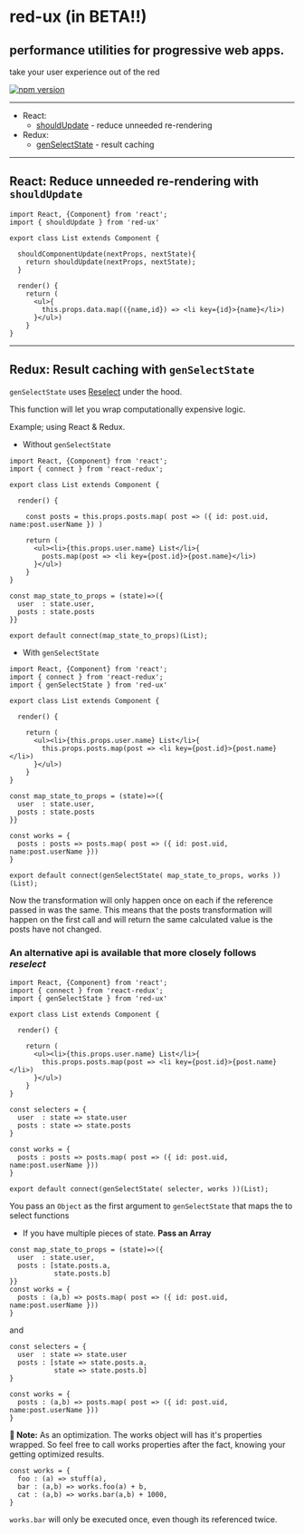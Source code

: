 # red-ux (in BETA!!)

## performance utilities for progressive web apps.

take your user experience out of the red

[![npm version](https://badge.fury.io/js/red-ux.svg)](https://badge.fury.io/js/red-ux)

---

* React:
    * [shouldUpdate](#react-reduce-unneeded-re-rendering-with-shouldupdate) - reduce unneeded re-rendering
* Redux:
    * [genSelectState](#redux-result-caching-with-genselectstate) - result caching

---

## React: Reduce unneeded re-rendering with `shouldUpdate`

```JS
import React, {Component} from 'react';
import { shouldUpdate } from 'red-ux'

export class List extends Component {

  shouldComponentUpdate(nextProps, nextState){
    return shouldUpdate(nextProps, nextState);
  }

  render() {
    return (
      <ul>{
        this.props.data.map(({name,id}) => <li key={id}>{name}</li>)
      }</ul>)
    }
}
```

---

## Redux: Result caching with `genSelectState`

`genSelectState` uses [Reselect](https://github.com/reactjs/reselect) under the hood.

This function will let you wrap computationally expensive logic.

Example; using React & Redux.

* Without `genSelectState`

```JS
import React, {Component} from 'react';
import { connect } from 'react-redux';

export class List extends Component {

  render() {

    const posts = this.props.posts.map( post => ({ id: post.uid, name:post.userName }) )

    return (
      <ul><li>{this.props.user.name} List</li>{
        posts.map(post => <li key={post.id}>{post.name}</li>)
      }</ul>)
    }
}

const map_state_to_props = (state)=>({
  user  : state.user,
  posts : state.posts
}}

export default connect(map_state_to_props)(List);
```

* With `genSelectState`

```JS
import React, {Component} from 'react';
import { connect } from 'react-redux';
import { genSelectState } from 'red-ux'

export class List extends Component {

  render() {

    return (
      <ul><li>{this.props.user.name} List</li>{
        this.props.posts.map(post => <li key={post.id}>{post.name}</li>)
      }</ul>)
    }
}

const map_state_to_props = (state)=>({
  user  : state.user,
  posts : state.posts
}}

const works = {
  posts : posts => posts.map( post => ({ id: post.uid, name:post.userName }))
}

export default connect(genSelectState( map_state_to_props, works ))(List);
```

Now the transformation will only happen once on each if the reference passed in was the same.
This means that the posts transformation will happen on the first call and will return the same calculated value is the posts have not changed.

### An **alternative api** is available that more closely follows *reselect*

```JS
import React, {Component} from 'react';
import { connect } from 'react-redux';
import { genSelectState } from 'red-ux'

export class List extends Component {

  render() {

    return (
      <ul><li>{this.props.user.name} List</li>{
        this.props.posts.map(post => <li key={post.id}>{post.name}</li>)
      }</ul>)
    }
}

const selecters = {
  user  : state => state.user
  posts : state => state.posts
}

const works = {
  posts : posts => posts.map( post => ({ id: post.uid, name:post.userName }))
}

export default connect(genSelectState( selecter, works ))(List);
```

You pass an `Object` as the first argument to `genSelectState` that maps the to select functions

 - If you have multiple pieces of state. **Pass an Array**

```JS
const map_state_to_props = (state)=>({
  user  : state.user,
  posts : [state.posts.a,
           state.posts.b]
}}
const works = {
  posts : (a,b) => posts.map( post => ({ id: post.uid, name:post.userName }))
}
```
and

```JS
const selecters = {
  user  : state => state.user
  posts : [state => state.posts.a,
           state => state.posts.b]
}

const works = {
  posts : (a,b) => posts.map( post => ({ id: post.uid, name:post.userName }))
}
```

**📌 Note:** As an optimization. The works object will has it's properties wrapped. So feel free to call works properties after the fact, knowing your getting optimized results.

```JS
const works = {
  foo : (a) => stuff(a),
  bar : (a,b) => works.foo(a) + b,
  cat : (a,b) => works.bar(a,b) + 1000,
}
```

`works.bar` will only be executed once, even though its referenced twice.

